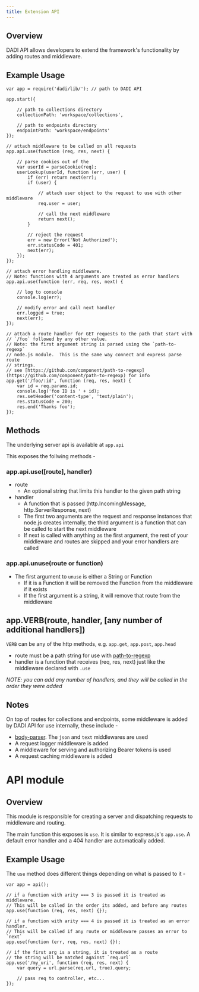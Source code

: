 ```yaml
---
title: Extension API
---
```


## Overview

DADI API allows developers to extend the framework's functionality by adding routes and middleware.

## Example Usage

    var app = require('dadi/lib/'); // path to DADI API

    app.start({

        // path to collections directory
        collectionPath: 'workspace/collections',

        // path to endpoints directory
        endpointPath: 'workspace/endpoints'
    });

    // attach middleware to be called on all requests
    app.api.use(function (req, res, next) {

        // parse cookies out of the
        var userId = parseCookie(req);
        userLookup(userId, function (err, user) {
            if (err) return next(err);
            if (user) {

                // attach user object to the request to use with other middleware
                req.user = user;

                // call the next middleware
                return next();
            }

            // reject the request
            err = new Error('Not Authorized');
            err.statusCode = 401;
            next(err);
        });
    });

    // attach error handling middleware.
    // Note: functions with 4 arguments are treated as error handlers
    app.api.use(function (err, req, res, next) {

        // log to console
        console.log(err);

        // modify error and call next handler
        err.logged = true;
        next(err);
    });

    // attach a route handler for GET requests to the path that start with
    // `/foo` followed by any other value.
    // Note: the first argument string is parsed using the `path-to-regexp`
    // node.js module.  This is the same way connect and express parse route
    // strings.
    // see [https://github.com/component/path-to-regexp](https://github.com/component/path-to-regexp) for info
    app.get('/foo/:id', function (req, res, next) {
        var id = req.params.id;
        console.log('foo ID is ' + id);
        res.setHeader('content-type', 'text/plain');
        res.statusCode = 200;
        res.end('Thanks foo');
    });

## Methods

The underlying server api is available at `app.api`

This exposes the follwing methods -

### app.api.use([route], handler)

* route
	* An optional string that limits this handler to the given path string
* handler
	* A function that is passed (http.IncomingMessage, http.ServerResponse, next)
	* The first two arguments are the request and response instances that node.js creates internally, the third argument is a function that can be called to start the next middleware
	* If next is called with anything as the first argument, the rest of your middleware and routes are skipped and your error handlers are called

### app.api.unuse(route or function)

* The first argument to `unuse` is either a String or Function
	* If it is a Function it will be removed the Function from the middleware if it exists
	* If the first argument is a string, it will remove that route from the middleware

## app.VERB(route, handler, [any number of additional handlers])

`VERB` can be any of the http methods, e.g. `app.get`, `app.post`, `app.head`

* route must be a path string for use with [path-to-regexp](https://github.com/component/path-to-regexp)
* handler is a function that receives (req, res, next) just like the middleware declared with `.use`

_NOTE: you can add any number of handlers, and they will be called in the order they were added_

## Notes

On top of routes for collections and endpoints, some middleware is added by DADI API for use internally, these include -

* [body-parser](https://github.com/expressjs/body-parser).  The `json` and `text` middlewares are used
* A request logger middleware is added
* A middleware for serving and authorizing Bearer tokens is used
* A request caching middleware is added


# API module

## Overview

This module is responsible for creating a server and dispatching requests to middleware and routing.

The main function this exposes is `use`.  It is similar to express.js's `app.use`. A default error handler and a 404 handler are automatically added.

## Example Usage

The `use` method does different things depending on what is passed to it -

    var app = api();

    // if a function with arity === 3 is passed it is treated as middleware.
    // This will be called in the order its added, and before any routes
    app.use(function (req, res, next) {});

    // if a function with arity === 4 is passed it is treated as an error handler.
    // This will be called if any route or middleware passes an error to `next`
    app.use(function (err, req, res, next) {});

    // if the first arg is a string, it is treated as a route
    // the string will be matched against `req.url`
    app.use('/my_uri', function (req, res, next) {
        var query = url.parse(req.url, true).query;

        // pass req to controller, etc...
    });
